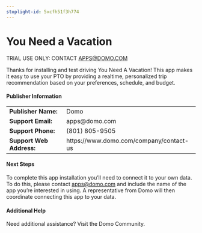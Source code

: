 ```yaml
---
stoplight-id: 5xcfh51f3h774
---
```


# You Need a Vacation

TRIAL USE ONLY: CONTACT [APPS@DOMO.COM](Mailto:apps@domo.com)

Thanks for installing and test driving You Need A Vacation!  This app makes it easy to use your PTO by providing a realtime, personalized trip recommendation based on your preferences, schedule, and budget.

#### Publisher Information

<table>
<tbody>
<tr>
<td><strong>Publisher Name:</strong></td>
<td>Domo</td>
</tr>
<tr>
<td><strong>Support Email:</strong></td>
<td>apps@domo.com</td>
</tr>
<tr>
<td><strong>Support Phone:</strong></td>
<td>(801) 805-9505</td>
</tr>
<tr>
<td><strong>Support Web Address:</strong></td>
<td>https://www.domo.com/company/contact-us</td>
</tr>
</tbody>
</table>

#### Next Steps
To complete this app installation you’ll need to connect it to your own data.  To do this, please contact apps@domo.com and include the name of the app you’re interested in using.  A representative from Domo will then coordinate connecting this app to your data.

#### Additional Help

Need additional assistance? Visit the Domo Community.

